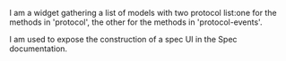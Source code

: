 I am a widget gathering a list of models with two protocol list:one for the methods in 'protocol', the other for the methods in 'protocol-events'.

I am used to expose the construction of a spec UI in the Spec documentation.